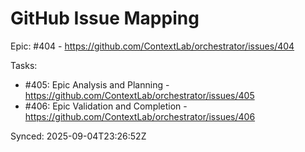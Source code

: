 # GitHub Issue Mapping

Epic: #404 - https://github.com/ContextLab/orchestrator/issues/404

Tasks:
- #405: Epic Analysis and Planning - https://github.com/ContextLab/orchestrator/issues/405
- #406: Epic Validation and Completion - https://github.com/ContextLab/orchestrator/issues/406

Synced: 2025-09-04T23:26:52Z
